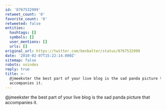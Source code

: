 ```yaml
---
id: '8767532999'
retweet_count: '0'
favorite_count: '0'
retweeted: false
entities:
  hashtags: []
  symbols: []
  user_mentions: []
  urls: []
original_url: https://twitter.com/benbalter/status/8767532999
date: '2010-02-07T15:22:14.000Z'
sitemap: false
robots: noindex
reply: true
title: >-
  @jmeekster the best part of your live blog is the sad panda picture that
  accompanies it.
---
```


@jmeekster the best part of your live blog is the sad panda picture that accompanies it.